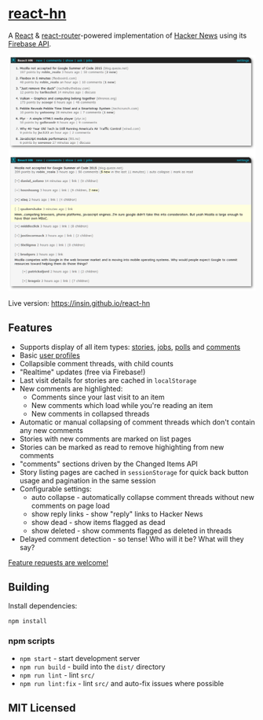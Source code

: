 # [react-hn](https://insin.github.io/react-hn)

A [React](http://facebook.github.io/react) &
[react-router](https://github.com/rackt/react-router)-powered implementation of
[Hacker News](https://news.ycombinator.com) using its
[Firebase API](https://github.com/HackerNews/API).

[![react-hn screenshot](https://github.com/insin/react-hn/raw/master/screenshot.png "New comment highlighting in react-hn")](https://insin.github.io/react-hn)

Live version: https://insin.github.io/react-hn

## Features

* Supports display of all item types:
  [stories](https://insin.github.io/react-hn/#/story/8863),
  [jobs](https://insin.github.io/react-hn/#/job/8426937),
  [polls](https://insin.github.io/react-hn/#/poll/126809) and
  [comments](https://insin.github.io/react-hn/#/comment/8054455)
* Basic [user profiles](https://insin.github.io/react-hn/#/user/patio11)
* Collapsible comment threads, with child counts
* "Realtime" updates (free via Firebase!)
* Last visit details for stories are cached in `localStorage`
* New comments are highlighted:
  * Comments since your last visit to an item
  * New comments which load while you're reading an item
  * New comments in collapsed threads
* Automatic or manual collapsing of comment threads which don't contain any new
  comments
* Stories with new comments are marked on list pages
* Stories can be marked as read to remove highighting from new comments
* "comments" sections driven by the Changed Items API
* Story listing pages are cached in `sessionStorage` for quick back button usage
  and pagination in the same session
* Configurable settings:
  * auto collapse - automatically collapse comment threads without new comments
    on page load
  * show reply links - show "reply" links to Hacker News
  * show dead - show items flagged as dead
  * show deleted - show comments flagged as deleted in threads
* Delayed comment detection - so tense! Who will it be? What will they say?

[Feature requests are welcome!](https://github.com/insin/react-hn/issues/new)

## Building

Install dependencies:

```
npm install
```

### npm scripts

* `npm start` - start development server
* `npm run build` - build into the `dist/` directory
* `npm run lint` - lint `src/`
* `npm run lint:fix` - lint `src/` and auto-fix issues where possible

## MIT Licensed
